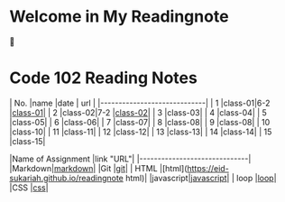 # Welcome in My Readingnote
:black_heart:

# Code 102 Reading Notes

| No. |name    |date  | url |
|-----------------------------|
|  1  |class-01|6-2   |[class-01](https://eid-sukariah.github.io/readingnote/class-01)|
|  2  |class-02|7-2   |[class-02](https://eid-sukariah.github.io/readingnote/class-02)|
|  3  |class-03|
|  4  |class-04|
|  5  |class-05|
|  6  |class-06|
|  7  |class-07|
|  8  |class-08|
|  9  |class-08|
|  10 |class-10|
|  11 |class-11|
|  12 |class-12|
|  13 |class-13|
|  14 |class-14|
|  15 |class-15|


|Name of Assignment |link "URL"|
|------------------------------|
|Markdown|[markdown](https://eid-sukariah.github.io/readingnote/markdown)|
|Git     |[git](https://eid-sukariah.github.io/readingnote/git)|
|  HTML  |[html](https://eid-sukariah.github.io/readingnote html)|
|javascript|[javascript](https://eid-sukariah.github.io/readingnote/javascript)|
| loop   |[loop](https://eid-sukariah.github.io/readingnote/loop)|
|CSS     |[css](https://eid-sukariah.github.io/readingnote/css)|








